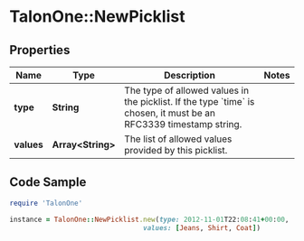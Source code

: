 # TalonOne::NewPicklist

## Properties

Name | Type | Description | Notes
------------ | ------------- | ------------- | -------------
**type** | **String** | The type of allowed values in the picklist. If the type &#x60;time&#x60; is chosen, it must be an RFC3339 timestamp string. | 
**values** | **Array&lt;String&gt;** | The list of allowed values provided by this picklist. | 

## Code Sample

```ruby
require 'TalonOne'

instance = TalonOne::NewPicklist.new(type: 2012-11-01T22:08:41+00:00,
                                 values: [Jeans, Shirt, Coat])
```


